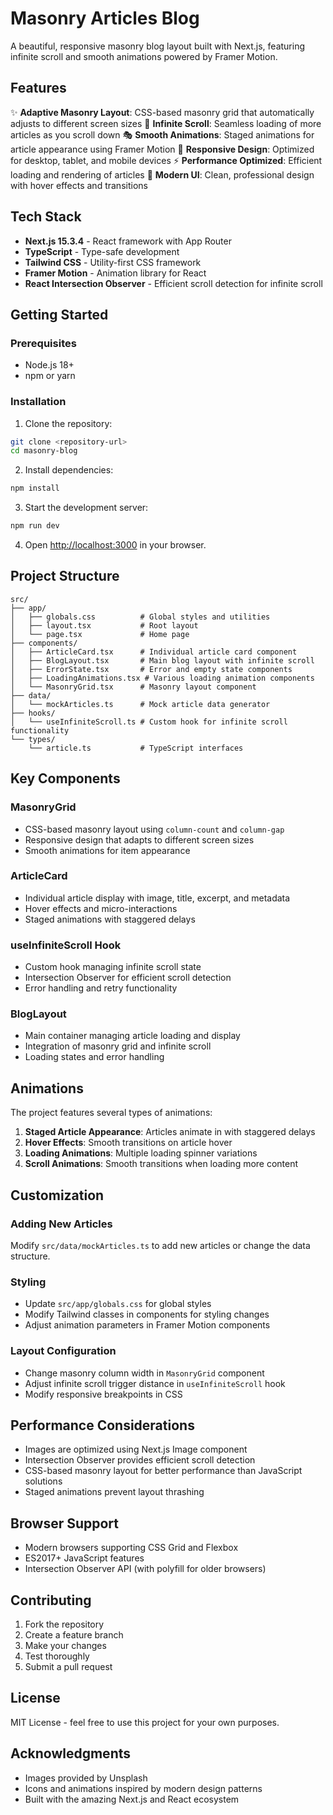 # Masonry Articles Blog

A beautiful, responsive masonry blog layout built with Next.js, featuring infinite scroll and smooth animations powered by Framer Motion.

## Features

✨ **Adaptive Masonry Layout**: CSS-based masonry grid that automatically adjusts to different screen sizes
🔄 **Infinite Scroll**: Seamless loading of more articles as you scroll down
🎭 **Smooth Animations**: Staged animations for article appearance using Framer Motion
📱 **Responsive Design**: Optimized for desktop, tablet, and mobile devices
⚡ **Performance Optimized**: Efficient loading and rendering of articles
🎨 **Modern UI**: Clean, professional design with hover effects and transitions

## Tech Stack

- **Next.js 15.3.4** - React framework with App Router
- **TypeScript** - Type-safe development
- **Tailwind CSS** - Utility-first CSS framework
- **Framer Motion** - Animation library for React
- **React Intersection Observer** - Efficient scroll detection for infinite scroll

## Getting Started

### Prerequisites

- Node.js 18+ 
- npm or yarn

### Installation

1. Clone the repository:
```bash
git clone <repository-url>
cd masonry-blog
```

2. Install dependencies:
```bash
npm install
```

3. Start the development server:
```bash
npm run dev
```

4. Open [http://localhost:3000](http://localhost:3000) in your browser.

## Project Structure

```
src/
├── app/
│   ├── globals.css          # Global styles and utilities
│   ├── layout.tsx           # Root layout
│   └── page.tsx             # Home page
├── components/
│   ├── ArticleCard.tsx      # Individual article card component
│   ├── BlogLayout.tsx       # Main blog layout with infinite scroll
│   ├── ErrorState.tsx       # Error and empty state components
│   ├── LoadingAnimations.tsx # Various loading animation components
│   └── MasonryGrid.tsx      # Masonry layout component
├── data/
│   └── mockArticles.ts      # Mock article data generator
├── hooks/
│   └── useInfiniteScroll.ts # Custom hook for infinite scroll functionality
└── types/
    └── article.ts           # TypeScript interfaces
```

## Key Components

### MasonryGrid
- CSS-based masonry layout using `column-count` and `column-gap`
- Responsive design that adapts to different screen sizes
- Smooth animations for item appearance

### ArticleCard
- Individual article display with image, title, excerpt, and metadata
- Hover effects and micro-interactions
- Staged animations with staggered delays

### useInfiniteScroll Hook
- Custom hook managing infinite scroll state
- Intersection Observer for efficient scroll detection
- Error handling and retry functionality

### BlogLayout
- Main container managing article loading and display
- Integration of masonry grid and infinite scroll
- Loading states and error handling

## Animations

The project features several types of animations:

1. **Staged Article Appearance**: Articles animate in with staggered delays
2. **Hover Effects**: Smooth transitions on article hover
3. **Loading Animations**: Multiple loading spinner variations
4. **Scroll Animations**: Smooth transitions when loading more content

## Customization

### Adding New Articles
Modify `src/data/mockArticles.ts` to add new articles or change the data structure.

### Styling
- Update `src/app/globals.css` for global styles
- Modify Tailwind classes in components for styling changes
- Adjust animation parameters in Framer Motion components

### Layout Configuration
- Change masonry column width in `MasonryGrid` component
- Adjust infinite scroll trigger distance in `useInfiniteScroll` hook
- Modify responsive breakpoints in CSS

## Performance Considerations

- Images are optimized using Next.js Image component
- Intersection Observer provides efficient scroll detection
- CSS-based masonry layout for better performance than JavaScript solutions
- Staged animations prevent layout thrashing

## Browser Support

- Modern browsers supporting CSS Grid and Flexbox
- ES2017+ JavaScript features
- Intersection Observer API (with polyfill for older browsers)

## Contributing

1. Fork the repository
2. Create a feature branch
3. Make your changes
4. Test thoroughly
5. Submit a pull request

## License

MIT License - feel free to use this project for your own purposes.

## Acknowledgments

- Images provided by Unsplash
- Icons and animations inspired by modern design patterns
- Built with the amazing Next.js and React ecosystem

